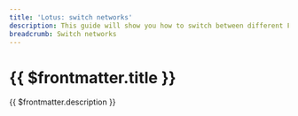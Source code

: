 ```yaml
---
title: 'Lotus: switch networks'
description: This guide will show you how to switch between different Filecoin networks with Lotus.
breadcrumb: Switch networks
---
```


# {{ $frontmatter.title }}

{{ $frontmatter.description }}
